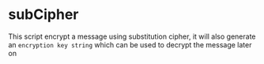 # subCipher
This script encrypt a message using substitution cipher, it will also generate an `encryption key string` which can be used to decrypt the message later on
